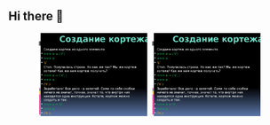 ## Hi there 👋
<div id="header" align="center">
<img src="img9.jpg" width="200"/>
 <img src="img9.jpg" width="200"/> 
</div>
